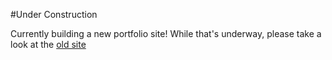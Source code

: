 
#Under Construction

Currently building a new portfolio site! While that's underway, please take a look at the [old site](https://teebl.github.io/old-portfolio) 